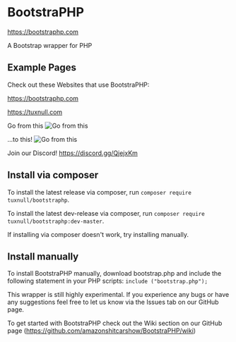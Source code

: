 # BootstraPHP
https://bootstraphp.com

A Bootstrap wrapper for PHP

## Example Pages

Check out these Websites that use BootstraPHP:

https://bootstraphp.com

https://tuxnull.com


Go from this
![Go from this](https://tuxnull.com/bootstraphp/image1.png)

...to this!
![Go from this](https://tuxnull.com/bootstraphp/image2.png?nocache=1)




Join our Discord! https://discord.gg/QjejxKm



## Install via composer

To install the latest release via composer, run `composer require tuxnull/bootstraphp`.

To install the latest dev-release via composer, run `composer require tuxnull/bootstraphp:dev-master`.

If installing via composer doesn't work, try installing manually.

## Install manually

To install BootstraPHP manually, download bootstrap.php and include the following statement in your PHP scripts: `include ("bootstrap.php");`


This wrapper is still highly experimental. If you experience any bugs or have any suggestions feel free to let us know via the Issues tab on our GitHub page.

To get started with BootstraPHP check out the Wiki section on our GitHub page (https://github.com/amazonshitcarshow/BootstraPHP/wiki)

